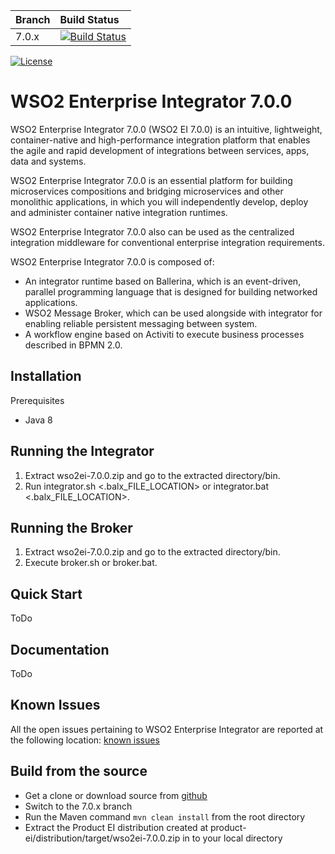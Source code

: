 |  Branch | Build Status |
| :------------ |:-------------
| 7.0.x      | [![Build Status](https://wso2.org/jenkins/view/products/job/products/job/product-ei_7.0.x/badge/icon)](https://wso2.org/jenkins/view/products/job/products/job/product-ei_7.0.x) |
[![License](https://img.shields.io/badge/License-Apache%202.0-blue.svg)](https://opensource.org/licenses/Apache-2.0)

# WSO2 Enterprise Integrator 7.0.0

WSO2 Enterprise Integrator 7.0.0 (WSO2 EI 7.0.0) is an intuitive, lightweight, container-native and high-performance 
integration platform that enables the agile and rapid development of integrations between services, apps, data and systems. 

WSO2 Enterprise Integrator 7.0.0 is an essential platform for building microservices compositions 
and bridging microservices and other monolithic applications, in which you will independently develop, 
deploy and administer container native integration runtimes. 

WSO2 Enterprise Integrator 7.0.0 also can be used as the centralized integration middleware for 
conventional enterprise integration requirements.  


WSO2 Enterprise Integrator 7.0.0 is composed of:

- An integrator runtime based on Ballerina, 
which is an event-driven, parallel programming language that is designed for building networked applications.
- WSO2 Message Broker,
which can be used alongside with integrator for enabling reliable persistent messaging between system.
- A workflow engine based on Activiti to execute business processes described in BPMN 2.0.

## Installation
Prerequisites
- Java 8


## Running the Integrator
1. Extract  wso2ei-7.0.0.zip and go to the extracted directory/bin.
2. Run integrator.sh <.balx_FILE_LOCATION> or integrator.bat <.balx_FILE_LOCATION>.
   
## Running the Broker
1. Extract wso2ei-7.0.0.zip and go to the extracted directory/bin.
2. Execute broker.sh or broker.bat.

## Quick Start
ToDo

## Documentation 
ToDo 

## Known Issues
All the open issues pertaining to WSO2 Enterprise Integrator are reported at the following location:
[known issues](https://github.com/wso2/product-ei/issues?q=is%3Aopen+is%3Aissue+label%3AEI7)

## Build from the source
- Get a clone or download source from [github](https://github.com/wso2/product-ei)
- Switch to the 7.0.x branch
- Run the Maven command ``mvn clean install`` from the root directory
- Extract the Product EI distribution created at product-ei/distribution/target/wso2ei-7.0.0.zip in to your local directory


